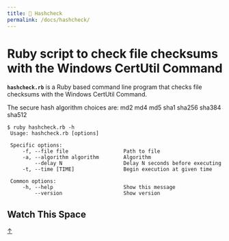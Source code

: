 ```yaml
---
title: 🛂 Hashcheck
permalink: /docs/hashcheck/
---
```


# Ruby script to check file checksums with the Windows CertUtil Command

**`hashcheck.rb`** is a Ruby based command line program that checks file
checksums with the Windows CertUtil Command.

The secure hash algorithm choices are: md2 md4 md5 sha1 sha256 sha384 sha512

```
$ ruby hashcheck.rb -h
 Usage: hashcheck.rb [options]
 
 Specific options:
     -f, --file file                  Path to file
     -a, --algorithm algorithm        Algorithm
         --delay N                    Delay N seconds before executing
     -t, --time [TIME]                Begin execution at given time
 
 Common options:
     -h, --help                       Show this message
         --version                    Show version
```

## Watch This Space

[&#8593;](#hashcheck)
